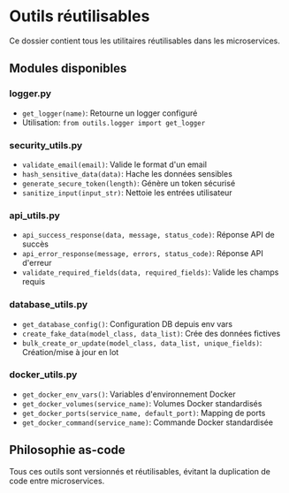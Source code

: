 <!--
README.md

Date de création : 2025-07-05
Version : 1.0.0
Créateur : bigmoletos

Description :
    Documentation principale du projet
-->

# Outils réutilisables

Ce dossier contient tous les utilitaires réutilisables dans les microservices.

## Modules disponibles

### logger.py
- `get_logger(name)`: Retourne un logger configuré
- Utilisation: `from outils.logger import get_logger`

### security_utils.py
- `validate_email(email)`: Valide le format d'un email
- `hash_sensitive_data(data)`: Hache les données sensibles
- `generate_secure_token(length)`: Génère un token sécurisé
- `sanitize_input(input_str)`: Nettoie les entrées utilisateur

### api_utils.py
- `api_success_response(data, message, status_code)`: Réponse API de succès
- `api_error_response(message, errors, status_code)`: Réponse API d'erreur
- `validate_required_fields(data, required_fields)`: Valide les champs requis

### database_utils.py
- `get_database_config()`: Configuration DB depuis env vars
- `create_fake_data(model_class, data_list)`: Crée des données fictives
- `bulk_create_or_update(model_class, data_list, unique_fields)`: Création/mise à jour en lot

### docker_utils.py
- `get_docker_env_vars()`: Variables d'environnement Docker
- `get_docker_volumes(service_name)`: Volumes Docker standardisés
- `get_docker_ports(service_name, default_port)`: Mapping de ports
- `get_docker_command(service_name)`: Commande Docker standardisée

## Philosophie as-code
Tous ces outils sont versionnés et réutilisables, évitant la duplication de code entre microservices.